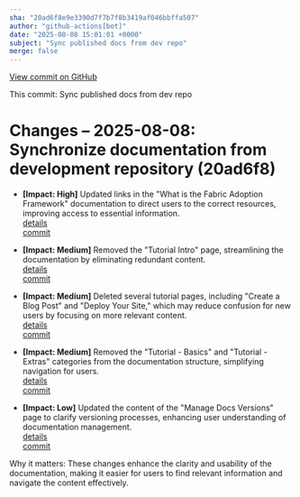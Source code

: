 ```yaml
---
sha: "20ad6f8e9e3390d7f7b7f8b3419af046bbffa507"
author: "github-actions[bot]"
date: "2025-08-08 15:01:01 +0000"
subject: "Sync published docs from dev repo"
merge: false
---
```


[View commit on GitHub](https://github.com/TheTrustedAdvisor/FabricAdoptionFramework/commit/20ad6f8e9e3390d7f7b7f8b3419af046bbffa507)

This commit: Sync published docs from dev repo

# Changes – 2025-08-08: Synchronize documentation from development repository (20ad6f8)

- **[Impact: High]** Updated links in the "What is the Fabric Adoption Framework" documentation to direct users to the correct resources, improving access to essential information.  
  [details](/docs/about/changes/2025-08-08-what-is-the-fabric-adoption-framework)  
  [commit](https://github.com/TheTrustedAdvisor/FabricAdoptionFramework/commit/20ad6f8e9e3390d7f7b7f8b3419af046bbffa507)

- **[Impact: Medium]** Removed the "Tutorial Intro" page, streamlining the documentation by eliminating redundant content.  
  [details](/docs/about/changes/2025-08-08-tutorial-intro)  
  [commit](https://github.com/TheTrustedAdvisor/FabricAdoptionFramework/commit/20ad6f8e9e3390d7f7b7f8b3419af046bbffa507)

- **[Impact: Medium]** Deleted several tutorial pages, including "Create a Blog Post" and "Deploy Your Site," which may reduce confusion for new users by focusing on more relevant content.  
  [details](/docs/about/changes/2025-08-08-tutorial-pages)  
  [commit](https://github.com/TheTrustedAdvisor/FabricAdoptionFramework/commit/20ad6f8e9e3390d7f7b7f8b3419af046bbffa507)

- **[Impact: Medium]** Removed the "Tutorial - Basics" and "Tutorial - Extras" categories from the documentation structure, simplifying navigation for users.  
  [details](/docs/about/changes/2025-08-08-tutorial-categories)  
  [commit](https://github.com/TheTrustedAdvisor/FabricAdoptionFramework/commit/20ad6f8e9e3390d7f7b7f8b3419af046bbffa507)

- **[Impact: Low]** Updated the content of the "Manage Docs Versions" page to clarify versioning processes, enhancing user understanding of documentation management.  
  [details](/docs/about/changes/2025-08-08-manage-docs-versions)  
  [commit](https://github.com/TheTrustedAdvisor/FabricAdoptionFramework/commit/20ad6f8e9e3390d7f7b7f8b3419af046bbffa507)

Why it matters: These changes enhance the clarity and usability of the documentation, making it easier for users to find relevant information and navigate the content effectively.
